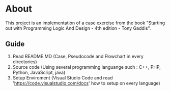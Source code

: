 # About

This project is an implementation of a case exercise from the book "Starting out with Programming Logic And Design - 4th edition - Tony Gaddis".

## Guide

1. Read README.MD (Case, Pseudocode and Flowchart in every directories)
2. Source code (Using several programming languange such : C++, PHP, Python, JavaScript, java)
3. Setup Enviroment (Visual Studio Code and read 'https://code.visualstudio.com/docs' how to setup on every language)

